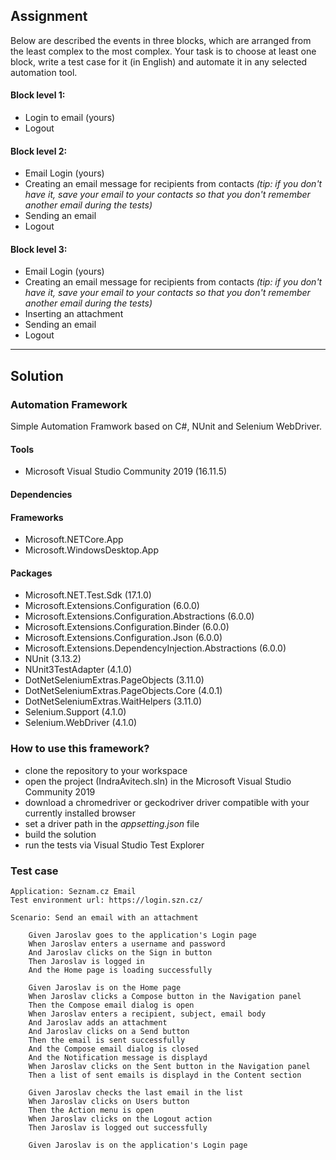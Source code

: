 ﻿## Assignment
Below are described the events in three blocks, which are arranged from the least complex to the most complex. Your task is to choose at least one block, write a test case for it (in English) and automate it in any selected automation tool.

#### Block level 1:
- Login to email (yours)
- Logout

#### Block level 2:
- Email Login (yours)
- Creating an email message for recipients from contacts *(tip: if you don't have it, save your email to your contacts so that you don't remember another email during the tests)*
- Sending an email
- Logout

#### Block level 3:
- Email Login (yours)
- Creating an email message for recipients from contacts *(tip: if you don't have it, save your email to your contacts so that you don't remember another email during the tests)*
- Inserting an attachment
- Sending an email
- Logout
***********************************************************************
## Solution
### Automation Framework 

Simple Automation Framwork based on C#, NUnit and Selenium WebDriver.

#### Tools
- Microsoft Visual Studio Community 2019 (16.11.5)
#### Dependencies 
#### Frameworks
- Microsoft.NETCore.App
- Microsoft.WindowsDesktop.App
#### Packages
- Microsoft.NET.Test.Sdk (17.1.0)
- Microsoft.Extensions.Configuration (6.0.0)
- Microsoft.Extensions.Configuration.Abstractions (6.0.0)
- Microsoft.Extensions.Configuration.Binder (6.0.0)
- Microsoft.Extensions.Configuration.Json (6.0.0)
- Microsoft.Extensions.DependencyInjection.Abstractions (6.0.0)
- NUnit (3.13.2)
- NUnit3TestAdapter (4.1.0)
- DotNetSeleniumExtras.PageObjects (3.11.0)
- DotNetSeleniumExtras.PageObjects.Core (4.0.1)
- DotNetSeleniumExtras.WaitHelpers (3.11.0) 
- Selenium.Support (4.1.0)
- Selenium.WebDriver (4.1.0)

### How to use this framework?
- clone the repository to your workspace
- open the project (IndraAvitech.sln) in the Microsoft Visual Studio Community 2019
- download a chromedriver or geckodriver driver compatible with your currently installed browser
- set a driver path in the *appsetting.json* file
- build the solution
- run the tests via Visual Studio Test Explorer

### Test case
```
Application: Seznam.cz Email
Test environment url: https://login.szn.cz/

Scenario: Send an email with an attachment

	Given Jaroslav goes to the application's Login page
	When Jaroslav enters a username and password
	And Jaroslav clicks on the Sign in button
	Then Jaroslav is logged in
	And the Home page is loading successfully

	Given Jaroslav is on the Home page
	When Jaroslav clicks a Compose button in the Navigation panel
	Then the Compose email dialog is open
	When Jaroslav enters a recipient, subject, email body 
	And Jaroslav adds an attachment
	And Jaroslav clicks on a Send button
	Then the email is sent successfully
	And the Compose email dialog is closed
	And the Notification message is displayd
	When Jaroslav clicks on the Sent button in the Navigation panel
	Then a list of sent emails is displayd in the Content section
	
	Given Jaroslav checks the last email in the list
	When Jaroslav clicks on Users button
	Then the Action menu is open
	When Jaroslav clicks on the Logout action
	Then Jaroslav is logged out successfully
  
	Given Jaroslav is on the application's Login page
  ```